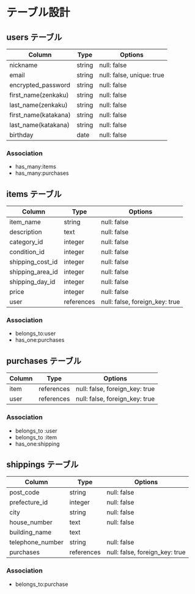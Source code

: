# テーブル設計

## users テーブル

| Column              | Type       | Options                        |
| ------------------- | ---------- | ------------------------------ |
| nickname            | string     | null: false                    |
| email               | string     | null: false, unique: true      |
| encrypted_password  | string     | null: false                    |
| first_name(zenkaku) | string     | null: false                    |
| last_name(zenkaku)  | string     | null: false                    |
| first_name(katakana)| string     | null: false                    |
| last_name(katakana) | string     | null: false                    |
| birthday            | date       | null: false                    |

### Association

- has_many:items
- has_many:purchases

## items テーブル

| Column              | Type       | Options                        |
| ------------------- | ---------- | ------------------------------ |
| item_name           | string     | null: false                    |
| description         | text       | null: false                    |
| category_id         | integer    | null: false                    |
| condition_id        | integer    | null: false                    |
| shipping_cost_id    | integer    | null: false                    |
| shipping_area_id    | integer    | null: false                    |
| shipping_day_id     | integer    | null: false                    |
| price               | integer    | null: false                    |
| user                | references | null: false, foreign_key: true |

### Association

- belongs_to:user
- has_one:purchases

## purchases テーブル

| Column              | Type       | Options                        |
| ------------------- | ---------- | ------------------------------ |
| item                | references | null: false, foreign_key: true |
| user                | references | null: false, foreign_key: true |

### Association

- belongs_to :user
- belongs_to :item
- has_one:shipping

## shippings テーブル

| Column              | Type       | Options                        |
| ------------------- | ---------- | ------------------------------ |
| post_code           | string     | null: false                    |
| prefecture_id       | integer    | null: false                    |
| city                | string     | null: false                    |
| house_number        | text       | null: false                    |
| building_name       | text       |                                |
| telephone_number    | string     | null: false                    |
| purchases           | references | null: false, foreign_key: true |

### Association

- belongs_to:purchase